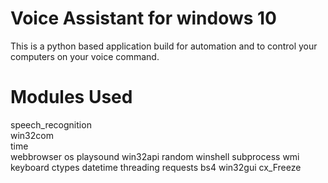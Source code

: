 # Voice Assistant for windows 10 

This is a python based application build for automation and to control your computers on your voice command.


# Modules Used 

speech_recognition\
win32com\
time\
webbrowser
os
playsound
win32api
random
winshell
subprocess
wmi
keyboard
ctypes
datetime
threading
requests
bs4
win32gui
cx_Freeze
